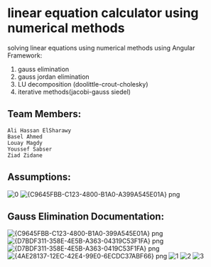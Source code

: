 # linear equation calculator using numerical methods
solving linear equations using numerical methods using Angular Framework:
  1. gauss elimination
  2. gauss jordan elimination 
  3. LU decomposition (doolittle-crout-cholesky) 
  4. iterative methods(jacobi-gauss siedel)
  
## Team Members:
    Ali Hassan ElSharawy
    Basel Ahmed
    Louay Magdy
    Youssef Sabser
    Ziad Zidane
    
## Assumptions:
![0](https://user-images.githubusercontent.com/95590176/215343260-daf868e7-141b-49a4-886a-2c57512c153e.jpg)
![{C9645FBB-C123-4800-B1A0-A399A545E01A} png](https://user-images.githubusercontent.com/95590176/215342913-f6238f1e-ae04-42f7-8baa-5513df08ba78.jpg)

## Gauss Elimination Documentation:
![{C9645FBB-C123-4800-B1A0-399A545E01A} png](https://user-images.githubusercontent.com/95590176/215343041-e4807410-6e90-4978-8517-268fa3d83b56.jpg)
![{D7BDF311-358E-4E5B-A363-04319C53F1FA} png](https://user-images.githubusercontent.com/95590176/215343046-78914b02-24cd-4cd0-a909-3db3202487c2.jpg)
![{D7BDF311-358E-4E5B-A363-0419C53F1FA} png](https://user-images.githubusercontent.com/95590176/215343095-4cad4ec8-cade-4874-b508-714858c5dc96.jpg)
![{4AE28137-12EC-42E4-99E0-6ECDC37ABF66} png](https://user-images.githubusercontent.com/95590176/215343102-312835c2-79c8-47f0-bd66-113c3a60c3a6.jpg)
![1](https://user-images.githubusercontent.com/95590176/215343176-65bfbda2-e279-4fc9-b324-36f0d3be3b84.jpg)
![2](https://user-images.githubusercontent.com/95590176/215343179-cb17d2a0-eaee-4233-b744-f1677650c4fe.jpg)
![3](https://user-images.githubusercontent.com/95590176/215343181-cd3e721b-df32-447b-8e1c-908b84921e3b.jpg)

  

